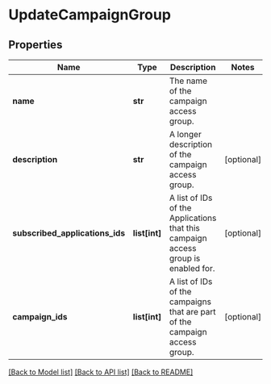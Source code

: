 # UpdateCampaignGroup

## Properties
Name | Type | Description | Notes
------------ | ------------- | ------------- | -------------
**name** | **str** | The name of the campaign access group. | 
**description** | **str** | A longer description of the campaign access group. | [optional] 
**subscribed_applications_ids** | **list[int]** | A list of IDs of the Applications that this campaign access group is enabled for. | [optional] 
**campaign_ids** | **list[int]** | A list of IDs of the campaigns that are part of the campaign access group. | [optional] 

[[Back to Model list]](../README.md#documentation-for-models) [[Back to API list]](../README.md#documentation-for-api-endpoints) [[Back to README]](../README.md)


